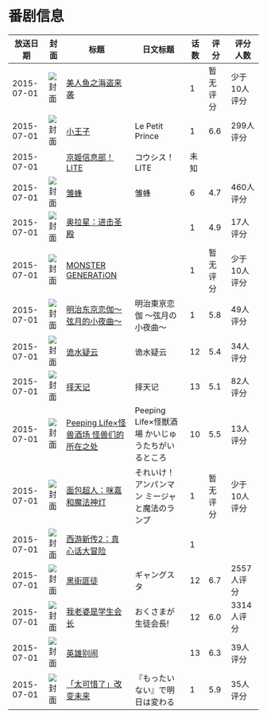 # 番剧信息

|放送日期|封面|标题|日文标题|话数|评分|评分人数|
|---|---|---|---|---|---|---|
|2015-07-01|![封面](https://lain.bgm.tv/pic/cover/c/a3/76/132165_zlLZE.jpg)|[美人鱼之海盗来袭](https://bangumi.tv/subject/132165)||1|暂无评分|少于10人评分|
|2015-07-01|![封面](https://lain.bgm.tv/pic/cover/c/d2/26/131622_q2fwq.jpg)|[小王子](https://bangumi.tv/subject/131622)|Le Petit Prince|1|6.6|299人评分|
|2015-07-01||[京姬信息部！LITE](https://bangumi.tv/subject/234682)|コウシス！LITE|未知|||
|2015-07-01|![封面](https://lain.bgm.tv/pic/cover/c/c3/a5/112133_uDSsr.jpg)|[雏蜂](https://bangumi.tv/subject/112133)|雏蜂|6|4.7|460人评分|
|2015-07-01|![封面](https://lain.bgm.tv/pic/cover/c/f9/dc/134437_1N32F.jpg)|[奥拉星：进击圣殿](https://bangumi.tv/subject/134437)||1|4.9|17人评分|
|2015-07-01|![封面](https://lain.bgm.tv/pic/cover/c/d0/df/392950_KwZhg.jpg)|[MONSTER GENERATiON](https://bangumi.tv/subject/392950)||1|暂无评分|少于10人评分|
|2015-07-01|![封面](https://lain.bgm.tv/pic/cover/c/85/25/87390_gdlLG.jpg)|[明治东京恋伽～弦月的小夜曲～](https://bangumi.tv/subject/87390)|明治東亰恋伽 ～弦月の小夜曲～|1|5.8|49人评分|
|2015-07-01|![封面](https://lain.bgm.tv/pic/cover/c/be/ac/137647_OvSTg.jpg)|[诡水疑云](https://bangumi.tv/subject/137647)|诡水疑云|12|5.4|34人评分|
|2015-07-01|![封面](https://lain.bgm.tv/pic/cover/c/26/54/140217_QfYF1.jpg)|[择天记](https://bangumi.tv/subject/140217)|择天记|13|5.1|82人评分|
|2015-07-01|![封面](https://lain.bgm.tv/pic/cover/c/d4/c9/140015_PQF2s.jpg)|[Peeping Life×怪兽酒场 怪兽们的所在之处](https://bangumi.tv/subject/140015)|Peeping Life×怪獣酒場 かいじゅうたちがいるところ|10|5.5|13人评分|
|2015-07-01|![封面](https://lain.bgm.tv/pic/cover/c/98/b7/139207_MMm4y.jpg)|[面包超人：咪嘉和魔法神灯](https://bangumi.tv/subject/139207)|それいけ！アンパンマン ミージャと魔法のランプ|1|暂无评分|少于10人评分|
|2015-07-01|![封面](https://lain.bgm.tv/pic/cover/c/10/7f/137526_XpmFB.jpg)|[西游新传2：真心话大冒险](https://bangumi.tv/subject/137526)||1|||
|2015-07-01|![封面](https://lain.bgm.tv/pic/cover/c/d5/b2/107957_U9rbN.jpg)|[黑街匪徒](https://bangumi.tv/subject/107957)|ギャングスタ|12|6.7|2557人评分|
|2015-07-01|![封面](https://lain.bgm.tv/pic/cover/c/c3/49/119889_191zj.jpg)|[我老婆是学生会长](https://bangumi.tv/subject/119889)|おくさまが生徒会長!|12|6.0|3314人评分|
|2015-07-01|![封面](https://lain.bgm.tv/pic/cover/c/67/cd/139073_Zp1H1.jpg)|[英雄别闹](https://bangumi.tv/subject/139073)||13|6.3|39人评分|
|2015-07-01|![封面](https://lain.bgm.tv/pic/cover/c/4b/75/139123_erXpe.jpg)|[「太可惜了」改变未来](https://bangumi.tv/subject/139123)|『もったいない』で明日は変わる|1|5.9|35人评分|
